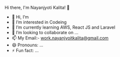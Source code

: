 Hi there, I'm Nayanjyoti Kalita! 👋

- 👋 Hi, I’m 
- 👀 I’m interested in Codeing
- 🌱 I’m currently learning AWS, React JS and Laravel
- 💞️ I’m looking to collaborate on ...
- 📫 My Email:- work.nayanjyoitkalita@gmail.com
- 😄 Pronouns: ...
- ⚡ Fun fact: ...

<!---
nayanjyoti007/nayanjyoti007 is a ✨ special ✨ repository because its `README.md` (this file) appears on your GitHub profile.
You can click the Preview link to take a look at your changes.
--->
